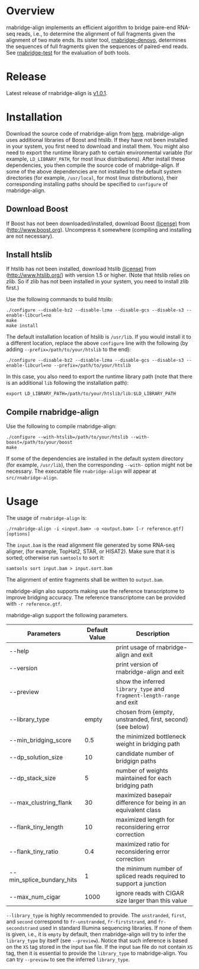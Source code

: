# Overview
rnabridge-align implements an efficient algorithm to bridge paire-end RNA-seq reads, i.e.,
to determine the alignment of full fragments given the alignment of two mate ends.
Its sister tool, [rnabridge-denovo](https://github.com/Shao-Group/rnabridge-denovo), 
determines the sequences of full fragments given the sequences of paired-end reads.
See [rnabridge-test](https://github.com/Shao-Group/rnabridge-test) for the evaluation of both tools.

# Release
Latest release of rnabridge-align is [v1.0.1](https://github.com/Shao-Group/rnabridge-align/releases/tag/v1.0.1).

# Installation
Download the source code of rnabridge-align from
[here](https://github.com/Shao-Group/rnabridge-align/releases/download/v1.0.1/rnabridge-align-1.0.1.tar.gz).
rnabridge-align uses additional libraries of Boost and htslib. 
If they have not been installed in your system, you first
need to download and install them. You might also need to
export the runtime library path to certain environmental
variable (for example, `LD_LIBRARY_PATH`, for most linux distributions).
After install these dependencies, you then compile the source code of rnabridge-align.
If some of the above dependencies are not installed to the default system 
directories (for example, `/usr/local`, for most linux distributions),
their corresponding installing paths should be specified to `configure` of rnabridge-align.

## Download Boost
If Boost has not been downloaded/installed, download Boost
[(license)](http://www.boost.org/LICENSE_1_0.txt) from (http://www.boost.org).
Uncompress it somewhere (compiling and installing are not necessary).

## Install htslib
If htslib has not been installed, download htslib 
[(license)](https://github.com/samtools/htslib/blob/develop/LICENSE)
from (http://www.htslib.org/) with version 1.5 or higher.
(Note that htslib relies on zlib. So if zlib has not been installed in your system,
you need to install zlib first.) 

Use the following commands to build htslib:
```
./configure --disable-bz2 --disable-lzma --disable-gcs --disable-s3 --enable-libcurl=no
make
make install
```
The default installation location of htslib is `/usr/lib`.
If you would install it to a different location, replace the above `configure` line with
the following (by adding `--prefix=/path/to/your/htslib` to the end):
```
./configure --disable-bz2 --disable-lzma --disable-gcs --disable-s3 --enable-libcurl=no --prefix=/path/to/your/htslib
```
In this case, you also need to export the runtime library path (note that there
is an additional `lib` following the installation path):
```
export LD_LIBRARY_PATH=/path/to/your/htslib/lib:$LD_LIBRARY_PATH
```

## Compile rnabridge-align

Use the following to compile rnabridge-align:
```
./configure --with-htslib=/path/to/your/htslib --with-boost=/path/to/your/boost
make
```

If some of the dependencies are installed in the default system directory (for example, `/usr/lib`),
then the corresponding `--with-` option might not be necessary.
The executable file `rnabridge-align` will appear at `src/rnabridge-align`.


# Usage

The usage of `rnabridge-align` is:
```
./rnabridge-align -i <input.bam> -o <output.bam> [-r reference.gtf] [options]
```

The `input.bam` is the read alignment file generated by some RNA-seq aligner, (for example, TopHat2, STAR, or HISAT2).
Make sure that it is sorted; otherwise run `samtools` to sort it:
```
samtools sort input.bam > input.sort.bam
```

The alignment of entire fragments shall be written to `output.bam`.

rnabridge-align also supports making use the reference transcriptome to improve bridging accuracy.
The reference transcriptome can be provided with `-r reference.gtf`.

rnabridge-align support the following parameters. 

 Parameters | Default Value | Description
 ------------------------- | ------------- | ----------
 --help  | | print usage of rnabridge-align and exit
 --version | | print version of rnabridge-align and exit
 --preview | | show the inferred `library_type` and `fragment-length-range` and exit
 --library_type               | empty | chosen from {empty, unstranded, first, second} (see below)
 --min_bridging_score | 0.5 | the minimized bottleneck weight in bridging path 
 --dp_solution_size | 10 | candidate number of bridgign paths
 --dp_stack_size | 5 | number of weights maintained for each bridging path
 --max_clustring_flank | 30 | maximized basepair difference for being in an equivalent class
 --flank_tiny_length | 10 | maximized length for reconsidering error correction
 --flank_tiny_ratio | 0.4 | maximized ratio for reconsidering error correction
 --min_splice_bundary_hits    | 1 | the minimum number of spliced reads required to support a junction
 --max_num_cigar              | 1000 | ignore reads with CIGAR size larger than this value

`--library_type` is highly recommended to provide. The `unstranded`, `first`, and `second`
correspond to `fr-unstranded`, `fr-firststrand`, and `fr-secondstrand` used in standard Illumina
sequencing libraries. If none of them is given, i.e., it is `empty` by default, then rnabridge-align
will try to infer the `library_type` by itself (see `--preview`). Notice that such inference is based
on the `XS` tag stored in the input `bam` file. If the input `bam` file do not contain `XS` tag,
then it is essential to provide the `library_type` to rnabridge-align. You can try `--preview` to see
the inferred `library_type`.

